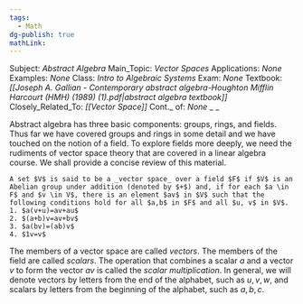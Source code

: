 ```yaml
---
tags:
  - Math
dg-publish: true
mathLink:
---
```

Subject: _Abstract Algebra_
Main\_Topic: _Vector Spaces_
Applications: _None_
Examples: _None_
Class: _Intro to Algebraic Systems_
Exam: _None_
Textbook: _[[Joseph A. Gallian - Contemporary abstract algebra-Houghton Mifflin Harcourt (HMH) (1989) (1).pdf|abstract algebra textbook]]_
Closely\_Related\_To: _[[Vector Space]]_
Cont.\_ of: _None_ 
_
_

Abstract algebra has three basic components: groups, rings, and fields. Thus far we have covered groups and rings in some detail and we have touched on the notion of a field. To explore fields more deeply, we need the rudiments of vector space theory that are covered in a linear algebra course. We shall provide a concise review of this material. 

```ad-Definition
A set $V$ is said to be a _vector space_ over a field $F$ if $V$ is an Abelian group under addition (denoted by $+$) and, if for each $a \in F$ and $v \in V$, there is an element $av$ in $V$ such that the following conditions hold for all $a,b$ in $F$ and all $u, v$ in $V$. 
1. $a(v+u)=av+au$
2. $(a+b)v=av+bv$
3. $a(bv)=(ab)v$
4. $1v=v$
```

The members of a vector space are called _vectors_. The members of the field are called _scalars_. The operation that combines a scalar $a$ and a vector $v$ to form the vector $av$ is called the _scalar multiplication_.  In general, we will denote vectors by letters from the end of the alphabet, such as $u,v,w$, and scalars by letters from the beginning of the alphabet, such as $a,b,c$.  